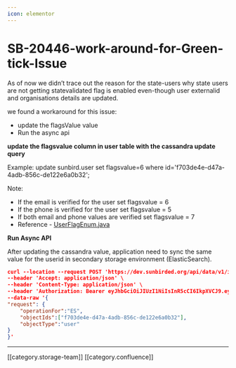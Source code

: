 ```yaml
---
icon: elementor
---
```


# SB-20446-work-around-for-Green-tick-Issue

As of now we didn’t trace out the reason for the state-users why state users are not getting statevalidated flag is enabled even-though user externalid and organisations details are updated.

we found a workaround for this issue:

* update the flagsValue value
* Run the async api

**update the flagsvalue column in user table with the cassandra update query**

Example: update sunbird.user set flagsvalue=6 where id='f703de4e-d47a-4adb-856c-de122e6a0b32';

Note:

* If the email is verified for the user set flagsvalue = 6
* If the phone is verified for the user set flagsvalue = 5
* If both email and phone values are verified set flagsvalue = 7
* Reference - [UserFlagEnum.java](https://github.com/project-sunbird/sunbird-lms-service/blob/master/actors/sunbird-lms-mw/actors/common/src/main/java/org/sunbird/learner/util/UserFlagEnum.java)

**Run Async API**

After updating the cassandra value, application need to sync the same value for the userid in secondary storage environment (ElasticSearch).

```json
curl --location --request POST 'https://dev.sunbirded.org/api/data/v1/index/sync' \
--header 'Accept: application/json' \
--header 'Content-Type: application/json' \
--header 'Authorization: Bearer eyJhbGciOiJIUzI1NiIsInR5cCI6IkpXVCJ9.eyJpc3MiOiIyZThlNmU5MjA4YjI0MjJmOWFlM2EzNjdiODVmNWQzNiJ9.gvpNN7zEl28ZVaxXWgFmCL6n65UJfXZikUWOKSE8vJ8' \
--data-raw '{
"request": {
    "operationFor":"ES",
	"objectIds":["f703de4e-d47a-4adb-856c-de122e6a0b32"],
	"objectType":"user"
}
}'
```

***

\[\[category.storage-team]] \[\[category.confluence]]

